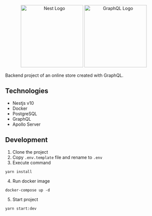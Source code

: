 <p align="center">
  <a href="http://nestjs.com/" target="blank"><img src="https://nestjs.com/img/logo-small.svg" width="200" alt="Nest Logo" /></a>
  <a href="https://docs.nestjs.com/graphql/quick-start" target="blank"><img src="https://upload.wikimedia.org/wikipedia/commons/thumb/1/17/GraphQL_Logo.svg/1200px-GraphQL_Logo.svg.png" width="200" alt="GraphQL Logo" /></a>
   
</p>

Backend project of an online store created with GraphQL.

## Technologies

- Nestjs v10
- Docker
- PostgreSQL
- GraphQL
- Apollo Server

## Development

1. Clone the project
2. Copy `.env.template` file and rename to `.env`
3. Execute command

```
yarn install
```

4. Run docker image

```
docker-compose up -d
```

5. Start project

```
yarn start:dev
```
